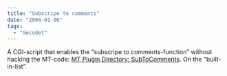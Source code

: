 ```yaml
---
title: "Subscripe to comments"
date: "2004-01-06"
tags:
  - "Gecodet"
---
```


A CGI-script that enables the “subscripe to comments-function” without hacking the MT-code: [MT Plugin Directory: SubToComments](http://mt-plugins.org/archives/entry/subtocomments.php "MT Plugin Directory: SubToComments"). On the “built-in-list”.
